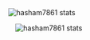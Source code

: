 
<img alt="hasham7861 stats" src="https://github-readme-stats.vercel.app/api?username=hasham7861&count_private=true&show_icons=true"/>
<p style="padding-left:1em"</p>
<img  alt="hasham7861 stats" src="https://github-readme-stats.vercel.app/api/top-langs/?username=hasham7861&layout=compact"/>
